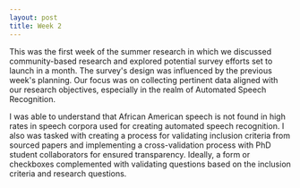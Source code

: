 ```yaml
---
layout: post
title: Week 2
---
```

This was the first week of the summer research in which we discussed community-based research and explored potential survey efforts set to launch in a month. The survey's design was influenced by the previous week's planning. Our focus was on collecting pertinent data aligned with our research objectives, especially in the realm of Automated Speech Recognition.

I was able to understand that African American speech is not found in high rates in speech corpora used for creating automated speech recognition. I also was tasked with creating a process for validating inclusion criteria from sourced papers and implementing a cross-validation process with PhD student collaborators for ensured transparency. Ideally, a form or checkboxes complemented with validating questions based on the inclusion criteria and research questions.



